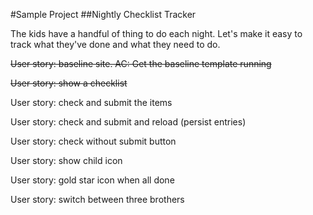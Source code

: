 #Sample Project
##Nightly Checklist Tracker

The kids have a handful of thing to do each night. Let's make it easy to track what they've done and what they need to do.

~~User story: baseline site. AC: Get the baseline template running~~

~~User story: show a checklist~~

User story: check and submit the items

User story: check and submit and reload (persist entries)

User story: check without submit button

User story: show child icon

User story: gold star icon when all done

User story: switch between three brothers